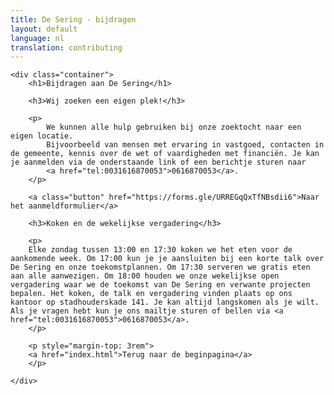 ```yaml
---
title: De Sering - bijdragen
layout: default
language: nl
translation: contributing
---
```


<div class="row">

	<div class="container">
		<h1>Bijdragen aan De Sering</h1>

		<h3>Wij zoeken een eigen plek!</h3>

		<p>
			We kunnen alle hulp gebruiken bij onze zoektocht naar een eigen locatie. 
			Bijvoorbeeld van mensen met ervaring in vastgoed, contacten in de gemeente, kennis over de wet of vaardigheden met financiën. Je kan je aanmelden via de onderstaande link of een berichtje sturen naar 
			<a href="tel:0031616870053">0616870053</a>.
		</p>

		<a class="button" href="https://forms.gle/URREGqQxTfNBsdii6">Naar het aanmeldformulier</a>

		<h3>Koken en de wekelijkse vergadering</h3>

		<p>
		Elke zondag tussen 13:00 en 17:30 koken we het eten voor de aankomende week. Om 17:00 kun je je aansluiten bij een korte talk over De Sering en onze toekomstplannen. Om 17:30 serveren we gratis eten aan alle aanwezigen. Om 18:00 houden we onze wekelijkse open vergadering waar we de toekomst van De Sering en verwante projecten bepalen. Het koken, de talk en vergadering vinden plaats op ons kantoor op stadhouderskade 141. Je kan altijd langskomen als je wilt. Als je vragen hebt kun je ons mailtje sturen of bellen via <a href="tel:0031616870053">0616870053</a>.
		</p>

		<p style="margin-top: 3rem">
		<a href="index.html">Terug naar de beginpagina</a>
		</p>

	</div>

</div>
